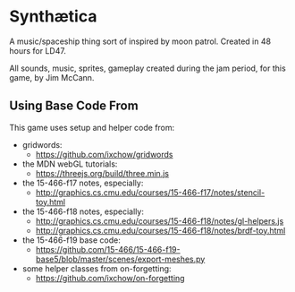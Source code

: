 # Synthætica

A music/spaceship thing sort of inspired by moon patrol.
Created in 48 hours for LD47.

All sounds, music, sprites, gameplay created during the jam period, for this game, by Jim McCann.

## Using Base Code From

This game uses setup and helper code from:
 - gridwords:
   - https://github.com/ixchow/gridwords
 - the MDN webGL tutorials:
   - https://threejs.org/build/three.min.js
 - the 15-466-f17 notes, especially:
   - http://graphics.cs.cmu.edu/courses/15-466-f17/notes/stencil-toy.html
 - the 15-466-f18 notes, especially:
   - http://graphics.cs.cmu.edu/courses/15-466-f18/notes/gl-helpers.js
   - http://graphics.cs.cmu.edu/courses/15-466-f18/notes/brdf-toy.html
 - the 15-466-f19 base code:
   - https://github.com/15-466/15-466-f19-base5/blob/master/scenes/export-meshes.py
 - some helper classes from on-forgetting:
   - https://github.com/ixchow/on-forgetting
